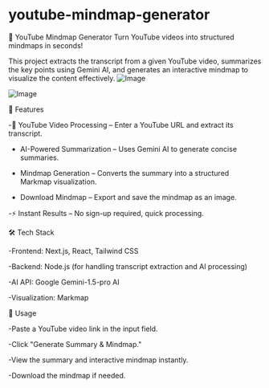 # youtube-mindmap-generator
🎥 YouTube Mindmap Generator
Turn YouTube videos into structured mindmaps in seconds!

This project extracts the transcript from a given YouTube video, summarizes the key points using Gemini AI, and generates an interactive mindmap to visualize the content effectively.
![Image](https://github.com/user-attachments/assets/816d306a-bb0a-41f2-9a1b-0b7ffa70f042)

![Image](https://github.com/user-attachments/assets/fa6689da-087b-46aa-963d-212066ab10ac)


🚀 Features

-🎯 YouTube Video Processing – Enter a YouTube URL and extract its transcript.

- AI-Powered Summarization – Uses Gemini AI to generate concise summaries.

- Mindmap Generation – Converts the summary into a structured Markmap visualization.

- Download Mindmap – Export and save the mindmap as an image.

-⚡ Instant Results – No sign-up required, quick processing.


🛠 Tech Stack

-Frontend: Next.js, React, Tailwind CSS

-Backend: Node.js (for handling transcript extraction and AI processing)

-AI API: Google Gemini-1.5-pro AI

-Visualization: Markmap


📌 Usage

-Paste a YouTube video link in the input field.

-Click "Generate Summary & Mindmap."

-View the summary and interactive mindmap instantly.

-Download the mindmap if needed.
